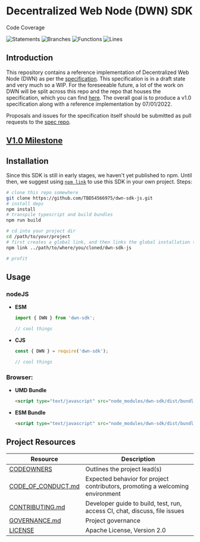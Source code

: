 # Decentralized Web Node (DWN) SDK

Code Coverage

![Statements](https://img.shields.io/badge/statements-72.51%25-red.svg?style=flat) ![Branches](https://img.shields.io/badge/branches-50%25-red.svg?style=flat) ![Functions](https://img.shields.io/badge/functions-67.44%25-red.svg?style=flat) ![Lines](https://img.shields.io/badge/lines-74.51%25-red.svg?style=flat)



## Introduction

This repository contains a reference implementation of Decentralized Web Node (DWN) as per the [specification](https://identity.foundation/decentralized-web-node/spec/). This specification is in a draft state and very much so a WIP. For the foreseeable future, a lot of the work on DWN will be split across this repo and the repo that houses the specification, which you can find [here](https://github.com/decentralized-identity/decentralized-web-node). The overall goal is to produce a v1.0 specification along with a reference implementation by 07/01/2022. 


Proposals and issues for the specification itself should be submitted as pull requests to the [spec repo](https://github.com/decentralized-identity/decentralized-web-node).


## [V1.0 Milestone](https://github.com/TBD54566975/dwn-sdk-js/milestone/1)

## Installation
Since this SDK is still in early stages, we haven't yet published to npm. Until then, we suggest using [`npm link`](https://docs.npmjs.com/cli/v8/commands/npm-link) to use this SDK in your own project. Steps:
```bash
# clone this repo somewhere
git clone https://github.com/TBD54566975/dwn-sdk-js.git
# install deps
npm install
# transpile typescript and build bundles
npm run build

# cd into your project dir
cd /path/to/your/project
# first creates a global link, and then links the global installation target into your project's node_modules folder.
npm link ../path/to/where/you/cloned/dwn-sdk-js

# profit
```

## Usage

### nodeJS

- **ESM**
  ```javascript
  import { DWN } from 'dwn-sdk';

  // cool things
  ```

- **CJS**
  ```javascript
  const { DWN } = require('dwn-sdk');

  // cool things
  ```
### Browser:

- **UMD Bundle**
  ```html
  <script type="text/javascript" src="node_modules/dwn-sdk/dist/bundles/bundle.umd.js"></script>
  ```

- **ESM Bundle**
  ```html
  <script type="text/javascript" src="node_modules/dwn-sdk/dist/bundles/bundle.esm.js"></script>
  ```

## Project Resources

| Resource                                   | Description                                                                   |
| ------------------------------------------ | ----------------------------------------------------------------------------- |
| [CODEOWNERS](https://github.com/TBD54566975/dwn-sdk-js/blob/main/CODEOWNERS)                 | Outlines the project lead(s)                                                  |
| [CODE_OF_CONDUCT.md](https://github.com/TBD54566975/dwn-sdk-js/blob/main/CODE_OF_CONDUCT.md) | Expected behavior for project contributors, promoting a welcoming environment |
| [CONTRIBUTING.md](https://github.com/TBD54566975/dwn-sdk-js/blob/main/CONTRIBUTING.md)       | Developer guide to build, test, run, access CI, chat, discuss, file issues    |
| [GOVERNANCE.md](https://github.com/TBD54566975/dwn-sdk-js/blob/main/GOVERNANCE.md)           | Project governance                                                            |
| [LICENSE](https://github.com/TBD54566975/dwn-sdk-js/blob/main/LICENSE)                       | Apache License, Version 2.0                                                   |
